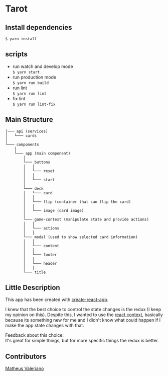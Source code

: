 # Tarot

## Install dependencies
`$ yarn install`

## scripts
* run watch and develop mode\
  `$ yarn start`
* run production mode\
  `$ yarn run build`
* run lint\
  `$ yarn run lint`
* fix lint\
  `$ yarn run lint-fix`


## Main Structure
```
│─── api (services)
│   └─── cards
│
└─── components
    │
    └─── app (main component)
        │
        └─── buttons
        │   │
        │   └─── reset
        │   │
        │   └─── start
        │
        └─── deck
        │   └─── card
        │   │
        │   └─── flip (container that can flip the card)
        │   │
        │   └─── image (card image)
        │
        └─── game-context (manipulate state and provide actions)
        │   │
        │   └─── actions
        │   │
        └─── modal (used to show selected card information)
        │   │
        │   └─── content
        │   │
        │   └─── footer
        │   │
        │   └─── header
        │   │
        └─── title
```


## Little Description
This app has been created with [create-react-app](https://github.com/facebookincubator/create-react-app).

I knew that the best choice to control the state changes is the redux (I keep my opinion on this). Despite this, I wanted to use the [react context](https://reactjs.org/docs/context.html), basically because its something new for me and I didn't know what could happen if I make the app state changes with that.

Feedback about this choice:\
It's great for simple things, but for more specific things the redux is better.


## Contributors
[Matheus Valeriano](https://github.com/mathvaleriano)